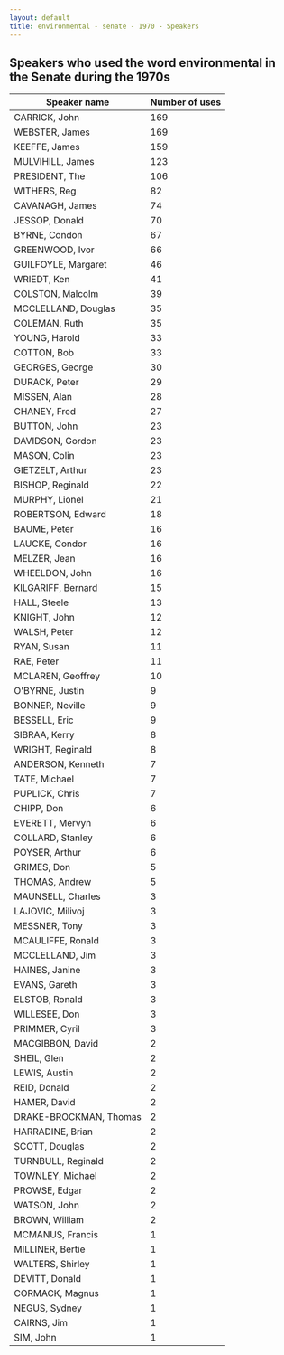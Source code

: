 ```yaml
---
layout: default
title: environmental - senate - 1970 - Speakers
---
```

## Speakers who used the word **environmental** in the Senate during the 1970s

| Speaker name | Number of uses |
|--------------|----------------|
|CARRICK, John|169|
|WEBSTER, James|169|
|KEEFFE, James|159|
|MULVIHILL, James|123|
|PRESIDENT, The|106|
|WITHERS, Reg|82|
|CAVANAGH, James|74|
|JESSOP, Donald|70|
|BYRNE, Condon|67|
|GREENWOOD, Ivor|66|
|GUILFOYLE, Margaret|46|
|WRIEDT, Ken|41|
|COLSTON, Malcolm|39|
|MCCLELLAND, Douglas|35|
|COLEMAN, Ruth|35|
|YOUNG, Harold|33|
|COTTON, Bob|33|
|GEORGES, George|30|
|DURACK, Peter|29|
|MISSEN, Alan|28|
|CHANEY, Fred|27|
|BUTTON, John|23|
|DAVIDSON, Gordon|23|
|MASON, Colin|23|
|GIETZELT, Arthur|23|
|BISHOP, Reginald|22|
|MURPHY, Lionel|21|
|ROBERTSON, Edward|18|
|BAUME, Peter|16|
|LAUCKE, Condor|16|
|MELZER, Jean|16|
|WHEELDON, John|16|
|KILGARIFF, Bernard|15|
|HALL, Steele|13|
|KNIGHT, John|12|
|WALSH, Peter|12|
|RYAN, Susan|11|
|RAE, Peter|11|
|MCLAREN, Geoffrey|10|
|O'BYRNE, Justin|9|
|BONNER, Neville|9|
|BESSELL, Eric|9|
|SIBRAA, Kerry|8|
|WRIGHT, Reginald|8|
|ANDERSON, Kenneth|7|
|TATE, Michael|7|
|PUPLICK, Chris|7|
|CHIPP, Don|6|
|EVERETT, Mervyn|6|
|COLLARD, Stanley|6|
|POYSER, Arthur|6|
|GRIMES, Don|5|
|THOMAS, Andrew|5|
|MAUNSELL, Charles|3|
|LAJOVIC, Milivoj|3|
|MESSNER, Tony|3|
|MCAULIFFE, Ronald|3|
|MCCLELLAND, Jim|3|
|HAINES, Janine|3|
|EVANS, Gareth|3|
|ELSTOB, Ronald|3|
|WILLESEE, Don|3|
|PRIMMER, Cyril|3|
|MACGIBBON, David|2|
|SHEIL, Glen|2|
|LEWIS, Austin|2|
|REID, Donald|2|
|HAMER, David|2|
|DRAKE-BROCKMAN, Thomas|2|
|HARRADINE, Brian|2|
|SCOTT, Douglas|2|
|TURNBULL, Reginald|2|
|TOWNLEY, Michael|2|
|PROWSE, Edgar|2|
|WATSON, John|2|
|BROWN, William|2|
|MCMANUS, Francis|1|
|MILLINER, Bertie|1|
|WALTERS, Shirley|1|
|DEVITT, Donald|1|
|CORMACK, Magnus|1|
|NEGUS, Sydney|1|
|CAIRNS, Jim|1|
|SIM, John|1|
